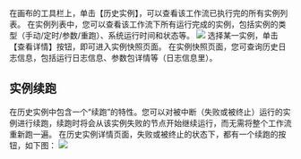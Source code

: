 在画布的工具栏上，单击【历史实例】，可以查看该工作流已执行完的所有实例列表。
在实例列表中，您可以查看该工作流下所有运行完成的实例，包括实例的类型（手动/定时/参数/重跑）、系统运行时间和状态等。
![](https://main.qcloudimg.com/raw/898cf68b207a418460cf4f824c20a65a/%E5%8E%86%E5%8F%B25.png)
选择某一实例，单击【查看详情】按钮，即可进入实例快照页面。
在实例快照页面，您可查询历史日志信息，包括运行日志信息、参数包详情等（日志信息里）。

 

## 实例续跑
在历史实例中包含一个“续跑”的特性。您可以对被中断（失败或被终止）运行的实例进行续跑，续跑时将会从该实例失败的节点开始继续运行，而无需将整个工作流重新跑一遍。 
在历史实例详情页面，失败或被终止的状态下，都有一个续跑的按钮，如下图：
![](https://main.qcloudimg.com/raw/c4d8a669f49e230d3fb71a496f45ad09.png)




